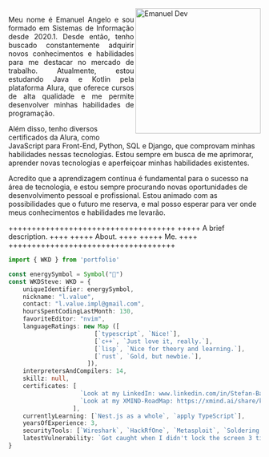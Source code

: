 <img src="https://images.pexels.com/photos/15175074/pexels-photo-15175074.png?auto=compress&cs=tinysrgb&w=1260&h=750&dpr=1" min-width="250px" max-width="250px" width="250px" align="right" alt="Emanuel Dev">

<p align="justify"> 
  Meu nome é Emanuel Angelo e sou formado em Sistemas de Informação desde 2020.1. Desde então, tenho buscado constantemente adquirir novos conhecimentos e habilidades para me destacar no mercado de trabalho. Atualmente, estou estudando Java e Kotlin pela plataforma Alura, que oferece cursos de alta qualidade e me permite desenvolver minhas habilidades de programação.

Além disso, tenho diversos certificados da Alura, como JavaScript para Front-End, Python, SQL e Django, que comprovam minhas habilidades nessas tecnologias. Estou sempre em busca de me aprimorar, aprender novas tecnologias e aperfeiçoar minhas habilidades existentes.

Acredito que a aprendizagem contínua é fundamental para o sucesso na área de tecnologia, e estou sempre procurando novas oportunidades de desenvolvimento pessoal e profissional. Estou animado com as possibilidades que o futuro me reserva, e mal posso esperar para ver onde meus conhecimentos e habilidades me levarão.
</p>

++++++++++++++++++++++++++++++++++++
+++++   A brief description.    ++++
+++++         About.            ++++
+++++          Me.              ++++
++++++++++++++++++++++++++++++++++++

```ts
import { WKD } from 'portfolio'

const energySymbol = Symbol("🍮")
const WKDSteve: WKD = {
    uniqueIdentifier: energySymbol,
    nickname: "l.value",
    contact: "l.value.impl@gmail.com",
    hoursSpentCodingLastMonth: 130,
    favoriteEditor: "nvim",
    languageRatings: new Map ([
                        [`typescript`, `Nice!`],
                        [`c++`, `Just love it, really.`],
                        [`lisp`, `Nice for theory and learning.`],
                        [`rust`, `Gold, but newbie.`], 
                      ]),
    interpretersAndCompilers: 14,
    skillz: null,
    certificates: [
                    `Look at my LinkedIn: www.linkedin.com/in/Stefan-Bartl`,
                    `Look at my XMIND-RoadMap: https://xmind.ai/share/k2PSPlst`
                  ],
    currentlyLearning: [`Nest.js as a whole`, `apply TypeScript`],
    yearsOfExperience: 3,
    securityTools: [`Wireshark`, `HackRfOne`, `Metasploit`, `Soldering iron`],
    latestVulnerability: `Got caught when I didn't lock the screen 3 times when I was a customer.`,
}
```
